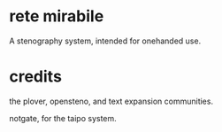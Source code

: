 # rete mirabile
A stenography system, intended for onehanded use.

# credits
the plover, opensteno, and text expansion communities.

notgate, for the taipo system.
